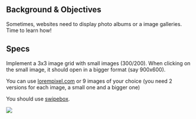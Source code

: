## Background & Objectives

Sometimes, websites need to display photo albums or a image galleries. Time to learn how!

## Specs

Implement a 3x3 image grid with small images (300/200). When clicking on the small image,
it should open in a bigger format (say 900x600).

You can use [lorempixel.com](http://lorempixel.com) or 9 images of your choice (you need 2
versions for each image, a small one and a bigger one)

You should use [swipebox](http://brutaldesign.github.io/swipebox/).

![](https://raw.githubusercontent.com/lewagon/fullstack-images/master/frontend/swipebox.gif)

